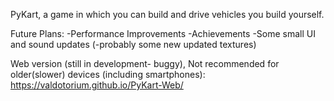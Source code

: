 PyKart, a game in which you can build and drive vehicles you build yourself. 

Future Plans:
-Performance Improvements
-Achievements
-Some small UI and sound updates
(-probably some new updated textures)

Web version (still in development- buggy), Not recommended for older(slower) devices
(including smartphones):
https://valdotorium.github.io/PyKart-Web/


 

